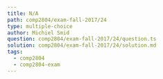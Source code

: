 ```yaml
---
title: N/A
path: comp2804/exam-fall-2017/24
type: multiple-choice
author: Michiel Smid
question: comp2804/exam-fall-2017/24/question.ts
solution: comp2804/exam-fall-2017/24/solution.md
tags:
  - comp2804
  - comp2804-exam
---
```


